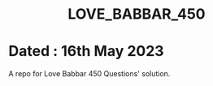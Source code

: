 <h1 align="center" id="title">LOVE_BABBAR_450</h1>
<h1 align="left" id="title">Dated : 16th May 2023</h1>

<p id="description">A repo for Love Babbar 450 Questions' solution.</p>
